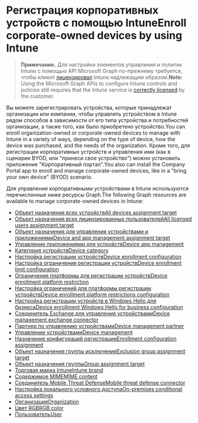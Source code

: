 # <a name="enroll-corporate-owned-devices-by-using-intune"></a><span data-ttu-id="f125f-101">Регистрация корпоративных устройств с помощью Intune</span><span class="sxs-lookup"><span data-stu-id="f125f-101">Enroll corporate-owned devices by using Intune</span></span>

> <span data-ttu-id="f125f-102">**Примечание.** Для настройки элементов управления и политик Intune с помощью API Microsoft Graph по-прежнему требуется, чтобы клиент [лицензировал](https://www.microsoft.com/ru-RU/cloud-platform/microsoft-intune-pricing) Intune надлежащим образом.</span><span class="sxs-lookup"><span data-stu-id="f125f-102">**Note:** Using the Microsoft Graph APIs to configure Intune controls and policies still requires that the Intune service is [correctly licensed](https://www.microsoft.com/ru-RU/cloud-platform/microsoft-intune-pricing) by the customer.</span></span>

<span data-ttu-id="f125f-103">Вы можете зарегистрировать устройства, которые принадлежат организации или компании, чтобы управлять устройством в Intune рядом способов в зависимости от его типа устройства и потребностей организации, а также того, как было приобретено устройство.</span><span class="sxs-lookup"><span data-stu-id="f125f-103">You can enroll organization-owned or corporate-owned devices to manage with Intune in a variety of ways, depending on the type of device, how the device was purchased, and the needs of the organization.</span></span> <span data-ttu-id="f125f-104">Кроме того, для регистрации корпоративных устройств и управления ими (как в сценарии BYOD, или "принеси свое устройство") можно установить приложение "Корпоративный портал".</span><span class="sxs-lookup"><span data-stu-id="f125f-104">You also can install the Company Portal app to enroll and manage corporate-owned devices, like in a "bring your own device" (BYOD) scenario.</span></span>

<span data-ttu-id="f125f-105">Для управления корпоративными устройствами в Intune используются перечисленные ниже ресурсы Graph.</span><span class="sxs-lookup"><span data-stu-id="f125f-105">The following Graph resources are available to manage corporate-owned devices in Intune:</span></span>

- [<span data-ttu-id="f125f-106">Объект назначения всех устройств</span><span class="sxs-lookup"><span data-stu-id="f125f-106">All devices assignment target</span></span>](intune_onboarding_alldevicesassignmenttarget.md)
- [<span data-ttu-id="f125f-107">Объект назначения всех лицензированных пользователей</span><span class="sxs-lookup"><span data-stu-id="f125f-107">All licensed users assignment target</span></span>](intune_onboarding_alllicensedusersassignmenttarget.md)
- [<span data-ttu-id="f125f-108">Объект назначения для управления устройствами и приложениями</span><span class="sxs-lookup"><span data-stu-id="f125f-108">Device and app management assignment target</span></span>](intune_onboarding_deviceandappmanagementassignmenttarget.md)
- [<span data-ttu-id="f125f-109">Управление приложениями для устройств</span><span class="sxs-lookup"><span data-stu-id="f125f-109">Device app management</span></span>](intune_onboarding_deviceappmanagement.md)
- [<span data-ttu-id="f125f-110">Категория устройств</span><span class="sxs-lookup"><span data-stu-id="f125f-110">Device category</span></span>](intune_onboarding_devicecategory.md)
- [<span data-ttu-id="f125f-111">Настройка регистрации устройств</span><span class="sxs-lookup"><span data-stu-id="f125f-111">Device enrollment configuration</span></span>](intune_onboarding_deviceenrollmentconfiguration.md)
- [<span data-ttu-id="f125f-112">Настройка ограничения регистрации устройств</span><span class="sxs-lookup"><span data-stu-id="f125f-112">Device enrollment limit configuration</span></span>](intune_onboarding_deviceenrollmentlimitconfiguration.md)
- [<span data-ttu-id="f125f-113">Ограничение платформы для регистрации устройств</span><span class="sxs-lookup"><span data-stu-id="f125f-113">Device enrollment platform restriction</span></span>](intune_onboarding_deviceenrollmentplatformrestriction.md)
- [<span data-ttu-id="f125f-114">Настройка ограничений для платформы регистрации устройств</span><span class="sxs-lookup"><span data-stu-id="f125f-114">Device enrollment platform restrictions configuration</span></span>](intune_onboarding_deviceenrollmentplatformrestrictionsconfiguration.md)
- [<span data-ttu-id="f125f-115">Настройка регистрации устройств в Windows Hello для бизнеса</span><span class="sxs-lookup"><span data-stu-id="f125f-115">Device enrollment Windows Hello for business configuration</span></span>](intune_onboarding_deviceenrollmentwindowshelloforbusinessconfiguration.md)
- [<span data-ttu-id="f125f-116">Соединитель Exchange для управления устройствами</span><span class="sxs-lookup"><span data-stu-id="f125f-116">Device management exchange connector</span></span>](intune_onboarding_devicemanagementexchangeconnector.md)
- [<span data-ttu-id="f125f-117">Партнер по управлению устройствами</span><span class="sxs-lookup"><span data-stu-id="f125f-117">Device management partner</span></span>](intune_onboarding_devicemanagementpartner.md)
- [<span data-ttu-id="f125f-118">Управление устройствами</span><span class="sxs-lookup"><span data-stu-id="f125f-118">Device management</span></span>](intune_onboarding_devicemanagement.md)
- [<span data-ttu-id="f125f-119">Назначение конфигураций регистрации</span><span class="sxs-lookup"><span data-stu-id="f125f-119">Enrollment configuration assignment</span></span>](intune_onboarding_enrollmentconfigurationassignment.md)
- [<span data-ttu-id="f125f-120">Объект назначения группы исключения</span><span class="sxs-lookup"><span data-stu-id="f125f-120">Exclusion group assignment target</span></span>](intune_onboarding_exclusiongroupassignmenttarget.md)
- [<span data-ttu-id="f125f-121">Объект назначения группы</span><span class="sxs-lookup"><span data-stu-id="f125f-121">Group assignment target</span></span>](intune_onboarding_groupassignmenttarget.md)
- [<span data-ttu-id="f125f-122">Торговая марка Intune</span><span class="sxs-lookup"><span data-stu-id="f125f-122">Intune brand</span></span>](intune_onboarding_intunebrand.md)
- [<span data-ttu-id="f125f-123">Содержимое MIME</span><span class="sxs-lookup"><span data-stu-id="f125f-123">MIME content</span></span>](intune_onboarding_mimecontent.md)
- [<span data-ttu-id="f125f-124">Соединитель Mobile Threat Defense</span><span class="sxs-lookup"><span data-stu-id="f125f-124">Mobile threat defense connector</span></span>](intune_onboarding_mobilethreatdefenseconnector.md)
- [<span data-ttu-id="f125f-125">Настройка локального условного доступа</span><span class="sxs-lookup"><span data-stu-id="f125f-125">On-premises conditional access settings</span></span>](intune_onboarding_onpremisesconditionalaccesssettings.md)
- [<span data-ttu-id="f125f-126">Организация</span><span class="sxs-lookup"><span data-stu-id="f125f-126">Organization</span></span>](intune_onboarding_organization.md)
- [<span data-ttu-id="f125f-127">Цвет RGB</span><span class="sxs-lookup"><span data-stu-id="f125f-127">RGB color</span></span>](intune_onboarding_rgbcolor.md)
- [<span data-ttu-id="f125f-128">Пользователь</span><span class="sxs-lookup"><span data-stu-id="f125f-128">User</span></span>](intune_onboarding_user.md)

